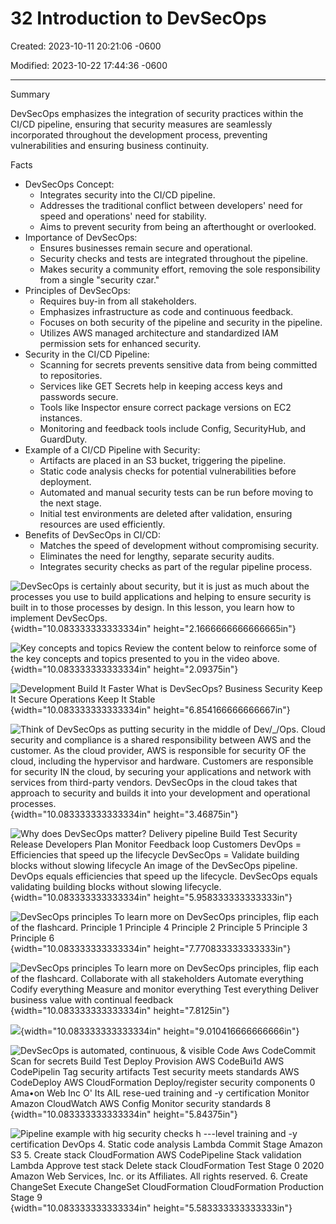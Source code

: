 # 32 Introduction to DevSecOps

Created: 2023-10-11 20:21:06 -0600

Modified: 2023-10-22 17:44:36 -0600

---

Summary

DevSecOps emphasizes the integration of security practices within the CI/CD pipeline, ensuring that security measures are seamlessly incorporated throughout the development process, preventing vulnerabilities and ensuring business continuity.

Facts

- DevSecOps Concept:
  - Integrates security into the CI/CD pipeline.
  - Addresses the traditional conflict between developers' need for speed and operations' need for stability.
  - Aims to prevent security from being an afterthought or overlooked.
- Importance of DevSecOps:
  - Ensures businesses remain secure and operational.
  - Security checks and tests are integrated throughout the pipeline.
  - Makes security a community effort, removing the sole responsibility from a single "security czar."
- Principles of DevSecOps:
  - Requires buy-in from all stakeholders.
  - Emphasizes infrastructure as code and continuous feedback.
  - Focuses on both security of the pipeline and security in the pipeline.
  - Utilizes AWS managed architecture and standardized IAM permission sets for enhanced security.
- Security in the CI/CD Pipeline:
  - Scanning for secrets prevents sensitive data from being committed to repositories.
  - Services like GET Secrets help in keeping access keys and passwords secure.
  - Tools like Inspector ensure correct package versions on EC2 instances.
  - Monitoring and feedback tools include Config, SecurityHub, and GuardDuty.
- Example of a CI/CD Pipeline with Security:
  - Artifacts are placed in an S3 bucket, triggering the pipeline.
  - Static code analysis checks for potential vulnerabilities before deployment.
  - Automated and manual security tests can be run before moving to the next stage.
  - Initial test environments are deleted after validation, ensuring resources are used efficiently.
- Benefits of DevSecOps in CI/CD:
  - Matches the speed of development without compromising security.
  - Eliminates the need for lengthy, separate security audits.
  - Integrates security checks as part of the regular pipeline process.





![DevSecOps is certainly about security, but it is just as much about the processes you use to build applications and helping to ensure security is built in to those processes by design. In this lesson, you learn how to implement DevSecOps. ](../../../media/AWS-DevOps-Module-10-32-Introduction-to-DevSecOps-image1.png){width="10.083333333333334in" height="2.1666666666666665in"}



![Key concepts and topics Review the content below to reinforce some of the key concepts and topics presented to you in the video above. ](../../../media/AWS-DevOps-Module-10-32-Introduction-to-DevSecOps-image2.png){width="10.083333333333334in" height="2.09375in"}



![Development Build It Faster What is DevSecOps? Business Security Keep It Secure Operations Keep It Stable ](../../../media/AWS-DevOps-Module-10-32-Introduction-to-DevSecOps-image3.png){width="10.083333333333334in" height="6.854166666666667in"}



![Think of DevSecOps as putting security in the middle of Dev/_/Ops. Cloud security and compliance is a shared responsibility between AWS and the customer. As the cloud provider, AWS is responsible for security OF the cloud, including the hypervisor and hardware. Customers are responsible for security IN the cloud, by securing your applications and network with services from third-party vendors. DevSecOps in the cloud takes that approach to security and builds it into your development and operational processes. ](../../../media/AWS-DevOps-Module-10-32-Introduction-to-DevSecOps-image4.png){width="10.083333333333334in" height="3.46875in"}



![Why does DevSecOps matter? Delivery pipeline Build Test Security Release Developers Plan Monitor Feedback loop Customers DevOps = Efficiencies that speed up the lifecycle DevSecOps = Validate building blocks without slowing lifecycle An image of the DevSecOps pipeline. DevOps equals efficiencies that speed up the lifecycle. DevSecOps equals validating building blocks without slowing lifecycle. ](../../../media/AWS-DevOps-Module-10-32-Introduction-to-DevSecOps-image5.png){width="10.083333333333334in" height="5.958333333333333in"}



![DevSecOps principles To learn more on DevSecOps principles, flip each of the flashcard. Principle 1 Principle 4 Principle 2 Principle 5 Principle 3 Principle 6 ](../../../media/AWS-DevOps-Module-10-32-Introduction-to-DevSecOps-image6.png){width="10.083333333333334in" height="7.770833333333333in"}



![DevSecOps principles To learn more on DevSecOps principles, flip each of the flashcard. Collaborate with all stakeholders Automate everything Codify everything Measure and monitor everything Test everything Deliver business value with continual feedback ](../../../media/AWS-DevOps-Module-10-32-Introduction-to-DevSecOps-image7.png){width="10.083333333333334in" height="7.8125in"}





![](../../../media/AWS-DevOps-Module-10-32-Introduction-to-DevSecOps-image8.png){width="10.083333333333334in" height="9.010416666666666in"}





![DevSecOps is automated, continuous, & visible Code Aws CodeCommit Scan for secrets Build Test Deploy Provision AWS CodeBui1d AWS CodePipelin Tag security artifacts Test security meets standards AWS CodeDeploy AWS CloudFormation Deploy/register security components 0 Ama•on Web Inc O' Its AIL rese-ued training and -y certification Monitor Amazon CloudWatch AWS Config Monitor security standards 8 ](../../../media/AWS-DevOps-Module-10-32-Introduction-to-DevSecOps-image9.png){width="10.083333333333334in" height="5.84375in"}







![Pipeline example with hig security checks h ---level training and -y certification DevOps 4. Static code analysis Lambda Commit Stage Amazon S3 5. Create stack CloudFormation AWS CodePipeline Stack validation Lambda Approve test stack Delete stack CloudFormation Test Stage 0 2020 Amazon Web Services, Inc. or its Affiliates. All rights reserved. 6. Create ChangeSet Execute ChangeSet CloudFormation CloudFormation Production Stage 9 ](../../../media/AWS-DevOps-Module-10-32-Introduction-to-DevSecOps-image10.png){width="10.083333333333334in" height="5.583333333333333in"}
















